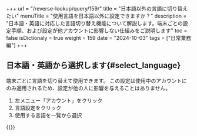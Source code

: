 +++
url = "/reverse-lookup/query/159/"
title = "日本語以外の言語に切り替えたい"
menuTitle = "使用言語を日本語以外に設定できますか？"
description = "日本語・英語に対応した言語切り替え機能について解説します。端末ごとの設定手順、および設定が他アカウントに影響しない仕組みをご説明します"
toc = false
isDictionaly = true
weight = 159
date = "2024-10-03"
tags = ["日常業務編"]
+++

## 日本語・英語から選択します{#select_language}

端末ごとに言語を切り替えて使用できます。
この設定は使用中のアカウントにのみ適用されるため、設定が他の人に影響を与えることはありません。

1. 左メニュー「アカウント」をクリック
2. 言語設定をクリック
3. 使用する言語を一覧から選択

{{<iTablet filename="img/language" msg="言語は現在、日本語・英語に対応しています" alice="pc">}}
